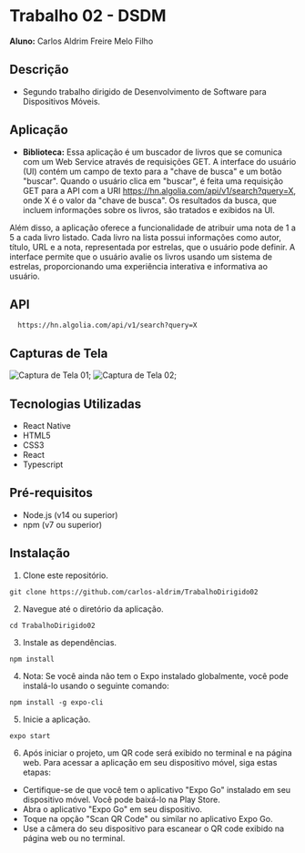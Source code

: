# Trabalho 02 - DSDM

**Aluno:** Carlos Aldrim Freire Melo Filho

## Descrição

- Segundo trabalho dirigido de Desenvolvimento de Software para Dispositivos Móveis.

## Aplicação

- **Biblioteca:** Essa aplicação é um buscador de livros que se comunica com um Web Service através de requisições GET. A interface do usuário (UI) contém um campo de texto para a "chave de busca" e um botão "buscar". Quando o usuário clica em "buscar", é feita uma requisição GET para a API com a URI https://hn.algolia.com/api/v1/search?query=X, onde X é o valor da "chave de busca". Os resultados da busca, que incluem informações sobre os livros, são tratados e exibidos na UI.

Além disso, a aplicação oferece a funcionalidade de atribuir uma nota de 1 a 5 a cada livro listado. Cada livro na lista possui informações como autor, título, URL e a nota, representada por estrelas, que o usuário pode definir. A interface permite que o usuário avalie os livros usando um sistema de estrelas, proporcionando uma experiência interativa e informativa ao usuário.

## API

```shell
  https://hn.algolia.com/api/v1/search?query=X
```

## Capturas de Tela

![Captura de Tela 01](https://github.com/carlos-aldrim/TrabalhoDirigido01/blob/main/assets/Tela01.jpg);
![Captura de Tela 02](https://github.com/carlos-aldrim/TrabalhoDirigido01/blob/main/assets/Tela02.jpg);

## Tecnologias Utilizadas

- React Native
- HTML5
- CSS3
- React
- Typescript

## Pré-requisitos

- Node.js (v14 ou superior)
- npm (v7 ou superior)

## Instalação

1. Clone este repositório.

  ```shell
  git clone https://github.com/carlos-aldrim/TrabalhoDirigido02
  ```

2. Navegue até o diretório da aplicação.

  ```shell
  cd TrabalhoDirigido02
  ```

3. Instale as dependências.

  ```shell
  npm install
  ```

  4. Nota: Se você ainda não tem o Expo instalado globalmente, você pode instalá-lo usando o seguinte comando:

  ```shell
  npm install -g expo-cli
  ```

5. Inicie a aplicação.

  ```shell
  expo start
  ```

6. Após iniciar o projeto, um QR code será exibido no terminal e na página web. Para acessar a aplicação em seu dispositivo móvel, siga estas etapas:

- Certifique-se de que você tem o aplicativo "Expo Go" instalado em seu dispositivo móvel. Você pode baixá-lo na Play Store.
- Abra o aplicativo "Expo Go" em seu dispositivo.
- Toque na opção "Scan QR Code" ou similar no aplicativo Expo Go.
- Use a câmera do seu dispositivo para escanear o QR code exibido na página web ou no terminal.